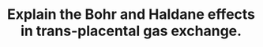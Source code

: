 ---
title: "Explain the Bohr and Haldane effects in trans-placental gas exchange."
entityType: SAQ
exam: PEX
college: ANZCA
year: 1999
sitting: A
question: 01
passRate: 42
EC_expectedDomains:
- "This answer required precision with terms."
- "The best way to describe the transfer of oxygen and carbon dioxide was in a narrative form, explaining each effect eg. the Bohr effect on the maternal side then on the foetal side."
EC_extraCredit:
- "Good answers also included the PO2, PCO2 and pH values in the maternal and fetal circulation's before and after the placenta."
- "The Bohr and Haldane effects were defined accurately by nearly all candidates and most confined themselves to the question including little irrelevant information."
EC_errorsCommon:
- "Many candidates did not make it clear whether they were discussing maternal or foetal haemoglobin, or maternal or foetal haemoglobin oxygen dissociation curves."
- "Uterine and umbilical vessels, when included in diagrams were often wrongly labelled or not labelled at all."
- "The most common mistake was to try and draw the double Bohr effect diagram. This diagram is very complicated and takes a lot of time."
- "Very few candidates drew it accurately or labelled the axes with both numbers and units."
- "Often the diagram was drawn and no attempt made to explain it. The diagram alone is not an adequate explanation."
---